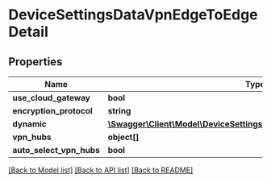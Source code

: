 # DeviceSettingsDataVpnEdgeToEdgeDetail

## Properties
Name | Type | Description | Notes
------------ | ------------- | ------------- | -------------
**use_cloud_gateway** | **bool** |  | [optional] 
**encryption_protocol** | **string** |  | [optional] 
**dynamic** | [**\Swagger\Client\Model\DeviceSettingsDataVpnEdgeToEdgeDetailDynamic**](DeviceSettingsDataVpnEdgeToEdgeDetailDynamic.md) |  | [optional] 
**vpn_hubs** | **object[]** |  | [optional] 
**auto_select_vpn_hubs** | **bool** |  | [optional] 

[[Back to Model list]](../README.md#documentation-for-models) [[Back to API list]](../README.md#documentation-for-api-endpoints) [[Back to README]](../README.md)


